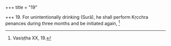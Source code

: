+++
title = "19"

+++
19. For unintentionally drinking (Surā), he shall perform Kṛcchra penances during three months and be initiated again, [^13] 


[^13]:  Vasiṣṭha XX, 19.
